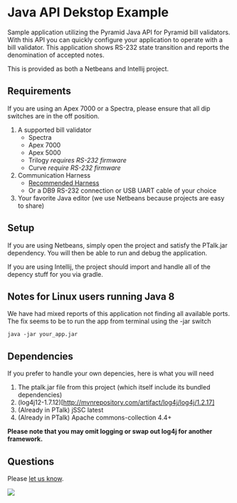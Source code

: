 Java API Dekstop Example
=========

Sample application utilizing the Pyramid Java API for Pyramid bill validators. With this API
you can quickly configure your application to operate with a bill validator. This application shows RS-232 state transition and reports the denomination of accepted notes.
  
This is provided as both a Netbeans and Intellij project.
  

## Requirements

If you are using an Apex 7000 or a Spectra, please ensure that all dip switches are in the off position.

1. A supported bill validator
   - Spectra
   - Apex 7000
   - Apex 5000
   - Trilogy *requires RS-232 firmware*
   - Curve *require RS-232 firmware*
2. Communication Harness
   - [Recommended Harness](http://shop.pyramidacceptors.com/usb-rs-232-communication-cable-harness-for-apex-05aa0023/)
   - Or a DB9 RS-232 connection or USB UART cable of your choice
3. Your favorite Java editor (we use Netbeans because projects are easy to share)

## Setup
If you are using Netbeans, simply open the project and satisfy the PTalk.jar dependency. You will then be able to run and debug the application.

If you are using Intellij, the project should import and handle all of the depency stuff for you via gradle.

## Notes for Linux users running Java 8
We have had mixed reports of this application not finding all available ports. The fix seems to be to run the app from terminal using the -jar switch

    java -jar your_app.jar

## Dependencies
If you prefer to handle your own depencies, here is what you will need

 1. The ptalk.jar file from this project (which itself include its bundled dependencies)
 2. (log4j12-1.7.12)[http://mvnrepository.com/artifact/log4j/log4j/1.2.17]
 2. (Already in PTalk) jSSC latest
 3. (Already in PTalk) Apache commons-collection 4.4+
 
 __Please note that you may omit logging or swap out log4j for another framework.__

## Questions
Please [let us know](https://github.com/PyramidTechnologies/Java-API-desktop-sample/issues/new).


![](https://googledrive.com/host/0B79TkjL8Nm20QjU0UGhObnBTUE0/logo_2.jpg)
